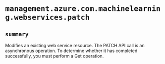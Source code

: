 # `management.azure.com.machinelearning.webservices.patch`

## `summary`
Modifies an existing web service resource. The PATCH API call is an asynchronous operation. To determine whether it has completed successfully, you must perform a Get operation.


